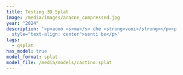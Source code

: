```yaml
---
title: Testing 3D Splat
image: /media/images/aracne_compressed.jpg
year: "2024"
description: '<p>aooo <s>ma</s> che <strong>vooi</strong></p><p
  style="text-align: center">senti be</p>'
tags:
  - gsplat
has_model: true
model_format: splat
model_file: /media/models/cactino.splat
---
```

